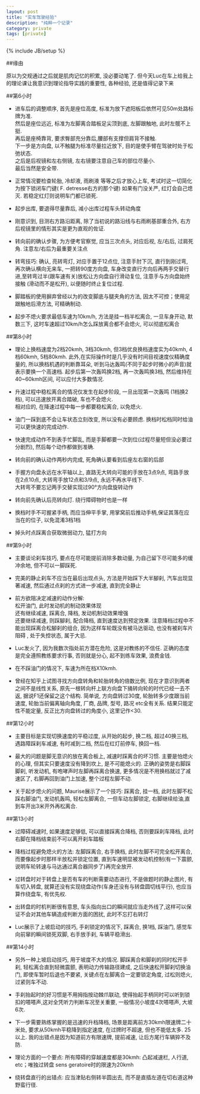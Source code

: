 ```yaml
---
layout: post
title: "实车驾驶经验"
description: "纯粹一个记录"
category: private
tags: [private]
---
```

{% include JB/setup %}

##缘由

原以为交规通过之后就是肌肉记忆的积累, 没必要动笔了. 但今天Luc在车上给我上的理论课让我意识到理论指导实践的重要性, 各种经验, 还是值得记录下来

##第6小时

* 进车后的调整顺序, 首先是座位高度, 标准为放下遮阳板后依然可见50m处路标牌为准.  
然后是座位远近, 标准为左脚离合踏板足尖顶到底, 左脚跟触地, 此时左髋不上挺.  
再后是座椅靠背, 要求臀部充分靠后,腰部有支撑但肩背不接触.  
下一步是方向盘, 以不触腿为标准尽量拉近放下, 目的是使手臂在驾驶时处于松弛状态.  
之后是后视镜和左右侧镜, 左右镜要注意自己车的部位尽量小.  
最后当然是安全带.

* 正常情况要检查轮胎, 冷却液, 雨刷液 等等之后才放心上车, 考试时这一切简化为按下锁闭车门键( F. detresse右方的那个键) 如果有门没关严, 红灯会自己熄灭. 若稳定红灯则说明车门都已锁死.

* 起步出库, 要退得尽量靠后, 减小出库过程车头转动角度

* 刚意识到, 目测右方路沿距离, 除了当初说的路沿线与右雨刷基部重合外, 右方后视镜里的情形其实是更为直观的佐证.

* 转向前的确认步骤, 为方便考官察觉, 应当三次点头, 对应后视, 左/右后, 过肩死角. 注意左/右后为最重要关注点

* 转弯技巧: 确认, 亮转弯灯, 对应手置于12点位, 注意手肘下沉, 直行到刚过弯, 再次确认横向无来车, 一把转90度方向盘, 车身改变直行方向后再两手交替行进,至转弯过半(跟车速有关)放松让方向盘自行滑动复位, 注意手与方向盘始终接触 (滑动而不是松开), 以便随时终止复位过程.

* 脚踏板的使用摒弃曾经以为的改变脚底与腿夹角的方法, 因太不可控；使用足跟触地后滑方法, 可精确制动.

* 起步不熄火要求最低车速为10km/h, 方法是挂一档半松离合, 一旦车身开动, 默数三下, 这时车速超过10km/h怎么踩放离合都不会熄火, 可以彻底松离合

##第8小时

* 理论上换档速度为2档20kmh, 3档30kmh, 但3档优良换档速度实为40kmh, 4档60kmh, 5档80kmh. 此外,在实际操作时是几乎没有时间目视速度仪精确度量的, 所以换档机遇的判断靠耳朵, 听到马达轰鸣(不同于起步时微小的声音)就表示要换一个高速档. 起步后第一次轰鸣换2档, 再一次轰鸣换3档, 然后维持在40~60kmh区间, 可以应付大多数情况.

* 升速过程中稳松离合的情况仅发生在起步阶段, 一旦出现第一次轰鸣 (1档换2档), 可以迅速放开离合踏破, 车也不会熄火.  
相对应的, 在降速过程中每一步都要稳松离合, 以免熄火.

* 油门一踩到底不会让车状态立刻改变, 所以没有必要顾虑. 换档时松档同时给油可以更快速的完成动作.

* 快速完成动作不到表手忙脚乱, 而是手脚都要一次到位(过程尽量短但没必要过分剧烈), 然后每个动作都做到准确.

* 转向前的确认动作两秒内完成, 死角确认要看到后座左右窗的后部

* 手握方向盘永远在水平轴以上, 直路无大转向可能的手放在3点9点, 弯路手放在2点10点, 大转弯手放12点和3/9点, 永远不再水平线下.  
大转弯不要忘记两手交替实现过90°方向盘旋转动作

* 转向前先确认后亮转向灯. 绕行障碍物时也是一样

* 换档时手不可握紧手柄, 而应当伸平手掌, 用掌窝前后推动手柄,保证其落在应当在的位子, 以免混淆3档1档

* 掉头时点踩离合获取微弱动力, 猛打方向

##第9小时

* 主要谈论刹车技巧, 要点在尽可能提前消除多数动量, 为自己留下尽可能多的缓冲余地, 但不可以一脚踩死.

* 完美的静止刹车不应当在最后出现点头, 方法是开始踩下大半腳刹, 汽车出现显著减速, 然后通过点刹的方式进一步减速, 直到完全静止

* 前方欲阻决定减速的动作分解:  
松开油门, 此时发动机的制动效果体现  
还有继续减速, 踩离合, 降档, 发动机制动效果增强  
还要继续减速, 则踩腳刹, 配合降档, 直到速度达到预定效果. 注意降档过程中不能出现踩离合松腳刹的组合, 因为这样车轮既没有被马达驱动, 也没有被刹车片阻碍 , 处于失控状态, 属于大忌.

* Luc发火了, 因为我数次指处前方潜在危险, 这是对教练的不信任. 正确的态度是完全遵照教练要求行事, 否则就是分心, 起不到练车效果, 浪费金钱.

* 在不踩油门的情况下, 车速为所在档X10kmh.

* 曾经在知乎上试图寻找方向盘转角和轮胎转角的倍数比例, 现在才意识到两者之间不是线性关系, 原先一根转向杆上联方向盘下捅转向轮的时代已经一去不返, 据说F1还保留之这个结构. 简单说, 方向盘转过30度, 轮胎转多少度跟当前速度, 轮胎当前偏离轴向角度, 厂商, 品牌, 型号, 路况 etc全有关系. 结果只能定性不能定量, 反正比方向盘转过的角度小, 这里记作<30.

##第12小时

* 主要目标是实现切换速度的平稳过度, 从开始的起步, 换二档, 超过40换三档, 遇路障踩刹车减速, 有时减到二档, 然后在红灯前停车, 换回一档.

* 最大的问题是脚无意识的放在离合板上, 减速时踩离合的坏习惯. 主要是怕熄火的心理, 但其实只要速度没有降到坎上, 是不可能熄火的. 正确的姿势是右脚踩脚刹, 听发动机, 有咆哮声时左脚再踩离合换速, 更多情况是不用换档就过了减速区了, 右脚再回到油门上加速, 整个过程左脚不动.

* 关于起步熄火的问题, Maurise展示了一个技巧: 踩离合, 挂一档, 此时左脚不松踩右脚油门, 发动机轰鸣, 轻松左脚离合, 一但车动左脚锁定, 右脚继续给油,直到车开出3米开外再松离合. 

##第13小时

* 过障碍减速时, 如果速度足够低, 可以直接踩离合降档, 否则要踩刹车降档, 此时右脚在降档结束前不可以离开刹车踏板

* 降档过程避免熄火的方法: 左脚踩离合, 右手换档, 此时左脚不可完全松开离合, 而要像起步时那样半放松并锁定位置, 直到车速明显被发动机控制(有一下震颤, 说明车轮转速与马达通过离合器同步了)再完全放开.

* 过转盘时对于转盘上是否有车的判断需要动态进行, 不是做题时的静止图片, 有车切入转盘, 就算还没有实现绕盘动作(车身还没有与转盘圆切线平行), 也应当算作绕盘车, 有优先权.

* 出转盘的时机判断很有意思, 车头指向出口的瞬间就应当走外线了,这样可以保证不会对其他车辆造成判断方面的困扰, 此时不忘打右转灯

* Luc展示了上坡启动的技巧, 手刹锁定的情况下, 踩离合, 换1档, 踩油门, 感觉车向前窜的瞬间锁死双脚, 右手放手刹, 车辆平稳滑出.

##第14小时

* 另外一种上坡启动技巧, 用于坡度不大的情况. 脚踩离合和脚刹的同时松开手刹, 轻松离合直到轻微震颤, 表明动力传输路径建成, 之后快速松开脚刹切换油门, 即使车暂时后退也不要紧, 关键点在左脚离合一定要锁定角度, 过松则熄火, 过紧则车不动.

* 手刹抬起时的好习惯是不用拇指按动棘爪联动, 使得抬起手柄同时可以听到锁扣的嗒嗒声,这对全凭听力判断车况至关重要, 一般情况小坡度4次嗒嗒声, 大坡6次.

* 下一步需要熟练掌握的是迅速的升档降档, 场景是距离前方30kmh限速牌二十米处, 要求从50kmh平稳降到指定速度, 在过牌时不超速, 但也不能低太多. 25以上. 我的出错点是因为知道前方有限速牌, 提前减速, 让后方尾行车辆猝不及防.

* 理论方面的一个要点: 所有障碍的穿越速度都是30kmh: 凸起减速栏, 人行道, etc；唯独过转盘 sens geratoire时的限速为20kmh

* 绕转盘直行的出错点: 应当津贴右侧转半圆出去, 而不是直插左道在切右道这种野蛮行径.